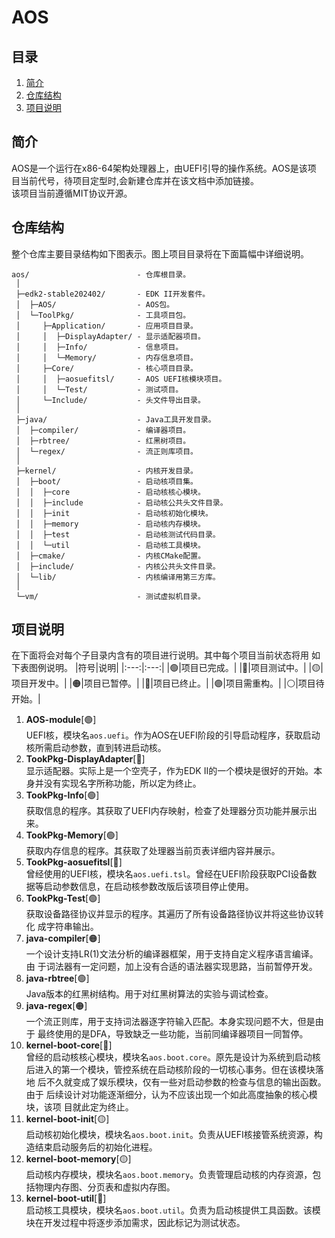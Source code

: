 # AOS

## 目录
1. [简介](#简介)
2. [仓库结构](#仓库结构)
3. [项目说明](#项目说明)

## 简介
AOS是一个运行在x86-64架构处理器上，由UEFI引导的操作系统。AOS是该项
目当前代号，待项目定型时,会新建仓库并在该文档中添加链接。  
该项目当前遵循MIT协议开源。  

## 仓库结构
整个仓库主要目录结构如下图表示。图上项目目录将在下面篇幅中详细说明。
```plaintext
aos/                        - 仓库根目录。
 │
 ├─edk2-stable202402/       - EDK II开发套件。
 │  ├─AOS/                  - AOS包。
 │  └─ToolPkg/              - 工具项目包。
 │     ├─Application/       - 应用项目目录。
 │     │  ├─DisplayAdapter/ - 显示适配器项目。
 │     │  ├─Info/           - 信息项目。
 │     │  └─Memory/         - 内存信息项目。
 │     ├─Core/              - 核心项目目录。
 │     │  ├─aosuefitsl/     - AOS UEFI核模块项目。
 │     │  └─Test/           - 测试项目。
 │     └─Include/           - 头文件导出目录。
 │
 ├─java/                    - Java工具开发目录。
 │  ├─compiler/             - 编译器项目。
 │  ├─rbtree/               - 红黑树项目。
 │  └─regex/                - 流正则库项目。
 │
 ├─kernel/                  - 内核开发目录。
 │  ├─boot/                 - 启动核项目集。
 │  │  ├─core               - 启动核核心模块。
 │  │  ├─include            - 启动核公共头文件目录。
 │  │  ├─init               - 启动核初始化模块。
 │  │  ├─memory             - 启动核内存模块。
 │  │  ├─test               - 启动核测试代码目录。
 │  │  └─util               - 启动核工具模块。
 │  ├─cmake/                - 内核CMake配置。
 │  ├─include/              - 内核公共头文件目录。
 │  └─lib/                  - 内核编译用第三方库。
 │
 └─vm/                      - 测试虚拟机目录。
```
## 项目说明
在下面将会对每个子目录内含有的项目进行说明。其中每个项目当前状态将用
如下表图例说明。
|符号|说明|
|:---:|:---:|
|🟢|项目已完成。|
|🔵|项目测试中。|
|🟡|项目开发中。|
|🟠|项目已暂停。|
|🔴|项目已终止。|
|🟣|项目需重构。|
|⚪|项目待开始。|

1. **AOS-module**[🟢]  
UEFI核，模块名`aos.uefi`。作为AOS在UEFI阶段的引导启动程序，获取启动
核所需启动参数，直到转进启动核。
2. **TookPkg-DisplayAdapter**[🔴]  
显示适配器。实际上是一个空壳子，作为EDK II的一个模块是很好的开始。本
身并没有实现名字所称功能，所以定为终止。
3. **TookPkg-Info**[🟢]  
获取信息的程序。其获取了UEFI内存映射，检查了处理器分页功能并展示出来。
4. **TookPkg-Memory**[🟢]  
获取内存信息的程序。其获取了处理器当前页表详细内容并展示。
5. **TookPkg-aosuefitsl**[🔴]  
曾经使用的UEFI核，模块名`aos.uefi.tsl`。曾经在UEFI阶段获取PCI设备数
据等启动参数信息，在启动核参数改版后该项目停止使用。
6. **TookPkg-Test**[🟢]  
获取设备路径协议并显示的程序。其遍历了所有设备路径协议并将这些协议转化
成字符串输出。
7. **java-compiler**[🟠]  
一个设计支持LR(1)文法分析的编译器框架，用于支持自定义程序语言编译。由
于词法器有一定问题，加上没有合适的语法器实现思路，当前暂停开发。
8. **java-rbtree**[🟢]  
Java版本的红黑树结构。用于对红黑树算法的实验与调试检查。
9. **java-regex**[🟠]  
一个流正则库，用于支持词法器逐字符输入匹配。本身实现问题不大，但是由于
最终使用的是DFA，导致缺乏一些功能，当前同编译器项目一同暂停。
10. **kernel-boot-core**[🔴]  
曾经的启动核核心模块，模块名`aos.boot.core`。原先是设计为系统到启动核
后进入的第一个模块，管控系统在启动核阶段的一切核心事务。但在该模块落地
后不久就变成了娱乐模块，仅有一些对启动参数的检查与信息的输出函数。由于
后续设计对功能逐渐细分，认为不应该出现一个如此高度抽象的核心模块，该项
目就此定为终止。
11. **kernel-boot-init**[🟡]  
启动核初始化模块，模块名`aos.boot.init`。负责从UEFI核接管系统资源，构
造结束启动服务后的初始化进程。
12. **kernel-boot-memory**[🟡]  
启动核内存模块，模块名`aos.boot.memory`。负责管理启动核的内存资源，包
括物理内存图、分页表和虚拟内存图。
13. **kernel-boot-util**[🔵]  
启动核工具模块，模块名`aos.boot.util`。负责为启动核提供工具函数。该模
块在开发过程中将逐步添加需求，因此标记为测试状态。